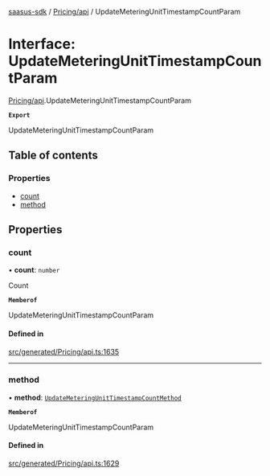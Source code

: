 [saasus-sdk](../README.md) / [Pricing/api](../modules/Pricing_api.md) / UpdateMeteringUnitTimestampCountParam

# Interface: UpdateMeteringUnitTimestampCountParam

[Pricing/api](../modules/Pricing_api.md).UpdateMeteringUnitTimestampCountParam

**`Export`**

UpdateMeteringUnitTimestampCountParam

## Table of contents

### Properties

- [count](Pricing_api.UpdateMeteringUnitTimestampCountParam.md#count)
- [method](Pricing_api.UpdateMeteringUnitTimestampCountParam.md#method)

## Properties

### count

• **count**: `number`

Count

**`Memberof`**

UpdateMeteringUnitTimestampCountParam

#### Defined in

[src/generated/Pricing/api.ts:1635](https://github.com/saasus-platform/saasus-sdk-javascript/blob/c67ac22/src/generated/Pricing/api.ts#L1635)

___

### method

• **method**: [`UpdateMeteringUnitTimestampCountMethod`](../enums/Pricing_api.UpdateMeteringUnitTimestampCountMethod.md)

**`Memberof`**

UpdateMeteringUnitTimestampCountParam

#### Defined in

[src/generated/Pricing/api.ts:1629](https://github.com/saasus-platform/saasus-sdk-javascript/blob/c67ac22/src/generated/Pricing/api.ts#L1629)
